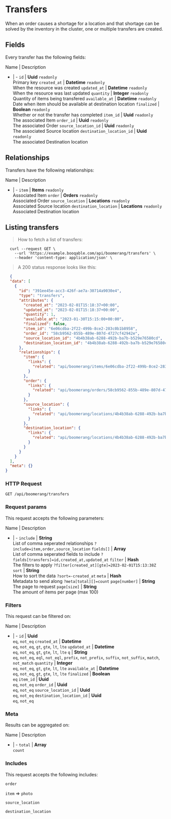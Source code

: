# Transfers

When an order causes a shortage for a location and that shortage can be solved by the inventory in the cluster, one or multiple transfers are created.

## Fields
Every transfer has the following fields:

Name | Description
- | -
`id` | **Uuid** `readonly`<br>Primary key
`created_at` | **Datetime** `readonly`<br>When the resource was created
`updated_at` | **Datetime** `readonly`<br>When the resource was last updated
`quantity` | **Integer** `readonly`<br>Quantity of items being transfered
`available_at` | **Datetime** `readonly`<br>Date when item should be available at destination location
`finalized` | **Boolean** `readonly`<br>Whether or not the transfer has completed
`item_id` | **Uuid** `readonly`<br>The associated Item
`order_id` | **Uuid** `readonly`<br>The associated Order
`source_location_id` | **Uuid** `readonly`<br>The associated Source location
`destination_location_id` | **Uuid** `readonly`<br>The associated Destination location


## Relationships
Transfers have the following relationships:

Name | Description
- | -
`item` | **Items** `readonly`<br>Associated Item
`order` | **Orders** `readonly`<br>Associated Order
`source_location` | **Locations** `readonly`<br>Associated Source location
`destination_location` | **Locations** `readonly`<br>Associated Destination location


## Listing transfers



> How to fetch a list of transfers:

```shell
  curl --request GET \
    --url 'https://example.booqable.com/api/boomerang/transfers' \
    --header 'content-type: application/json' \
```

> A 200 status response looks like this:

```json
  {
  "data": [
    {
      "id": "391ee45e-acc3-426f-ae7a-30714a9030e4",
      "type": "transfers",
      "attributes": {
        "created_at": "2023-02-01T15:18:37+00:00",
        "updated_at": "2023-02-01T15:18:37+00:00",
        "quantity": 1,
        "available_at": "2023-01-30T15:15:00+00:00",
        "finalized": false,
        "item_id": "6e06cdba-2f22-499b-8ce2-283c0b1b8958",
        "order_id": "58cb9562-855b-489e-807d-4727cf42942e",
        "source_location_id": "4b4b38ab-6288-492b-ba7b-b529e76580cd",
        "destination_location_id": "4b4b38ab-6288-492b-ba7b-b529e76580cd"
      },
      "relationships": {
        "item": {
          "links": {
            "related": "api/boomerang/items/6e06cdba-2f22-499b-8ce2-283c0b1b8958"
          }
        },
        "order": {
          "links": {
            "related": "api/boomerang/orders/58cb9562-855b-489e-807d-4727cf42942e"
          }
        },
        "source_location": {
          "links": {
            "related": "api/boomerang/locations/4b4b38ab-6288-492b-ba7b-b529e76580cd"
          }
        },
        "destination_location": {
          "links": {
            "related": "api/boomerang/locations/4b4b38ab-6288-492b-ba7b-b529e76580cd"
          }
        }
      }
    }
  ],
  "meta": {}
}
```

### HTTP Request

`GET /api/boomerang/transfers`

### Request params

This request accepts the following parameters:

Name | Description
- | -
`include` | **String** <br>List of comma seperated relationships `?include=item,order,source_location`
`fields[]` | **Array** <br>List of comma seperated fields to include `?fields[transfers]=id,created_at,updated_at`
`filter` | **Hash** <br>The filters to apply `?filter[created_at][gte]=2023-02-01T15:13:38Z`
`sort` | **String** <br>How to sort the data `?sort=-created_at`
`meta` | **Hash** <br>Metadata to send along `?meta[total][]=count`
`page[number]` | **String** <br>The page to request
`page[size]` | **String** <br>The amount of items per page (max 100)


### Filters

This request can be filtered on:

Name | Description
- | -
`id` | **Uuid** <br>`eq`, `not_eq`
`created_at` | **Datetime** <br>`eq`, `not_eq`, `gt`, `gte`, `lt`, `lte`
`updated_at` | **Datetime** <br>`eq`, `not_eq`, `gt`, `gte`, `lt`, `lte`
`q` | **String** <br>`eq`, `not_eq`, `eql`, `not_eql`, `prefix`, `not_prefix`, `suffix`, `not_suffix`, `match`, `not_match`
`quantity` | **Integer** <br>`eq`, `not_eq`, `gt`, `gte`, `lt`, `lte`
`available_at` | **Datetime** <br>`eq`, `not_eq`, `gt`, `gte`, `lt`, `lte`
`finalized` | **Boolean** <br>`eq`
`item_id` | **Uuid** <br>`eq`, `not_eq`
`order_id` | **Uuid** <br>`eq`, `not_eq`
`source_location_id` | **Uuid** <br>`eq`, `not_eq`
`destination_location_id` | **Uuid** <br>`eq`, `not_eq`


### Meta

Results can be aggregated on:

Name | Description
- | -
`total` | **Array** <br>`count`


### Includes

This request accepts the following includes:

`order`


`item` => 
`photo`




`source_location`


`destination_location`





